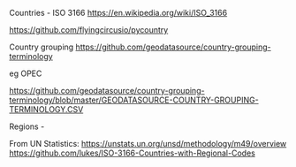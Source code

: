 Countries - ISO 3166
https://en.wikipedia.org/wiki/ISO_3166

https://github.com/flyingcircusio/pycountry

Country grouping
https://github.com/geodatasource/country-grouping-terminology

eg OPEC

https://github.com/geodatasource/country-grouping-terminology/blob/master/GEODATASOURCE-COUNTRY-GROUPING-TERMINOLOGY.CSV

Regions -

From UN Statistics:
https://unstats.un.org/unsd/methodology/m49/overview
https://github.com/lukes/ISO-3166-Countries-with-Regional-Codes